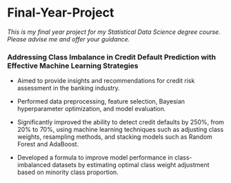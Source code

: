 # Final-Year-Project
*This is my final year project for my Statistical Data Science degree course. Please advise me and offer your guidance.*

### **Addressing Class Imbalance in Credit Default Prediction with Effective Machine Learning Strategies**

- Aimed to provide insights and recommendations for credit risk assessment in the banking industry.

- Performed data preprocessing, feature selection, Bayesian hyperparameter optimization, and model evaluation.

- Significantly improved the ability to detect credit defaults by 250%, from 20% to 70%, using machine learning techniques such as adjusting class weights, resampling methods, and stacking models such as Random Forest and AdaBoost.

- Developed a formula to improve model performance in class-imbalanced datasets by estimating optimal class weight adjustment based on minority class proportion.
